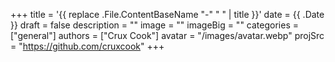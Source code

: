 +++
title = '{{ replace .File.ContentBaseName "-" " " | title }}'
date = {{ .Date }}
draft = false
description = ""
image = ""
imageBig = ""
categories = ["general"]
authors = ["Crux Cook"]
avatar = "/images/avatar.webp"
projSrc = "https://github.com/cruxcook"
+++
